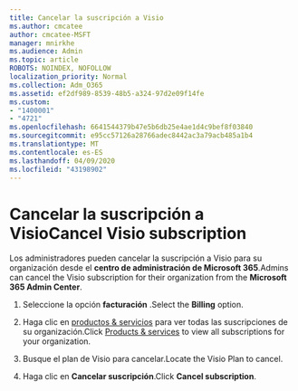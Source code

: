 ```yaml
---
title: Cancelar la suscripción a Visio
ms.author: cmcatee
author: cmcatee-MSFT
manager: mnirkhe
ms.audience: Admin
ms.topic: article
ROBOTS: NOINDEX, NOFOLLOW
localization_priority: Normal
ms.collection: Adm_O365
ms.assetid: ef2df989-8539-48b5-a324-97d2e09f14fe
ms.custom:
- "1400001"
- "4721"
ms.openlocfilehash: 6641544379b47e5b6db25e4ae1d4c9bef8f03840
ms.sourcegitcommit: e95cc57126a28766adec8442ac3a79acb485a1b4
ms.translationtype: MT
ms.contentlocale: es-ES
ms.lasthandoff: 04/09/2020
ms.locfileid: "43198902"
---
```

# <a name="cancel-visio-subscription"></a><span data-ttu-id="99360-102">Cancelar la suscripción a Visio</span><span class="sxs-lookup"><span data-stu-id="99360-102">Cancel Visio subscription</span></span>

<span data-ttu-id="99360-103">Los administradores pueden cancelar la suscripción a Visio para su organización desde el **centro de administración de Microsoft 365**.</span><span class="sxs-lookup"><span data-stu-id="99360-103">Admins can cancel the Visio subscription for their organization from the **Microsoft 365 Admin Center**.</span></span> 

1. <span data-ttu-id="99360-104">Seleccione la opción **facturación** .</span><span class="sxs-lookup"><span data-stu-id="99360-104">Select the **Billing** option.</span></span>

2. <span data-ttu-id="99360-105">Haga clic en [productos & servicios](https://admin.microsoft.com/AdminPortal/Home?adminportal=1&msCV=%2BbOQtMNsz0ei8f5z.0.36#/subscriptions) para ver todas las suscripciones de su organización.</span><span class="sxs-lookup"><span data-stu-id="99360-105">Click [Products & services](https://admin.microsoft.com/AdminPortal/Home?adminportal=1&msCV=%2BbOQtMNsz0ei8f5z.0.36#/subscriptions) to view all subscriptions for your organization.</span></span>

3. <span data-ttu-id="99360-106">Busque el plan de Visio para cancelar.</span><span class="sxs-lookup"><span data-stu-id="99360-106">Locate the Visio Plan to cancel.</span></span>

4. <span data-ttu-id="99360-107">Haga clic en **Cancelar suscripción**.</span><span class="sxs-lookup"><span data-stu-id="99360-107">Click **Cancel subscription**.</span></span>
